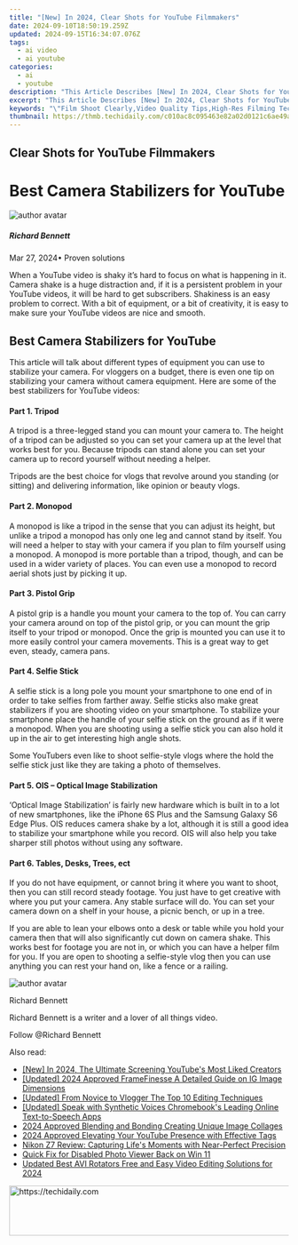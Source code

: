 ```yaml
---
title: "[New] In 2024, Clear Shots for YouTube Filmmakers"
date: 2024-09-10T18:50:19.259Z
updated: 2024-09-15T16:34:07.076Z
tags:
  - ai video
  - ai youtube
categories:
  - ai
  - youtube
description: "This Article Describes [New] In 2024, Clear Shots for YouTube Filmmakers"
excerpt: "This Article Describes [New] In 2024, Clear Shots for YouTube Filmmakers"
keywords: "\"Film Shoot Clearly,Video Quality Tips,High-Res Filming Techniques,Professional Video Filming,Optimal Frame Rates,Cinematic Camera Settings,YouTube Content Clarity\""
thumbnail: https://thmb.techidaily.com/c010ac8c095463e82a02d0121c6ae49a6934a26c38ee953e2dee2be944508d80.jpg
---
```


## Clear Shots for YouTube Filmmakers

# Best Camera Stabilizers for YouTube

![author avatar](https://images.wondershare.com/filmora/article-images/richard-bennett.jpg)

##### Richard Bennett

 Mar 27, 2024• Proven solutions

 When a YouTube video is shaky it’s hard to focus on what is happening in it. Camera shake is a huge distraction and, if it is a persistent problem in your YouTube videos, it will be hard to get subscribers. Shakiness is an easy problem to correct. With a bit of equipment, or a bit of creativity, it is easy to make sure your YouTube videos are nice and smooth.

## Best Camera Stabilizers for YouTube

 This article will talk about different types of equipment you can use to stabilize your camera. For vloggers on a budget, there is even one tip on stabilizing your camera without camera equipment. Here are some of the best stabilizers for YouTube videos:

#### Part 1\. Tripod

 A tripod is a three-legged stand you can mount your camera to. The height of a tripod can be adjusted so you can set your camera up at the level that works best for you. Because tripods can stand alone you can set your camera up to record yourself without needing a helper.

 Tripods are the best choice for vlogs that revolve around you standing (or sitting) and delivering information, like opinion or beauty vlogs.

#### Part 2\. Monopod

 A monopod is like a tripod in the sense that you can adjust its height, but unlike a tripod a monopod has only one leg and cannot stand by itself. You will need a helper to stay with your camera if you plan to film yourself using a monopod. A monopod is more portable than a tripod, though, and can be used in a wider variety of places. You can even use a monopod to record aerial shots just by picking it up.

#### Part 3\. Pistol Grip

 A pistol grip is a handle you mount your camera to the top of. You can carry your camera around on top of the pistol grip, or you can mount the grip itself to your tripod or monopod. Once the grip is mounted you can use it to more easily control your camera movements. This is a great way to get even, steady, camera pans.

#### Part 4\. Selfie Stick

 A selfie stick is a long pole you mount your smartphone to one end of in order to take selfies from farther away. Selfie sticks also make great stabilizers if you are shooting video on your smartphone. To stabilize your smartphone place the handle of your selfie stick on the ground as if it were a monopod. When you are shooting using a selfie stick you can also hold it up in the air to get interesting high angle shots.

 Some YouTubers even like to shoot selfie-style vlogs where the hold the selfie stick just like they are taking a photo of themselves.

#### Part 5\. OIS – Optical Image Stabilization

 ‘Optical Image Stabilization’ is fairly new hardware which is built in to a lot of new smartphones, like the iPhone 6S Plus and the Samsung Galaxy S6 Edge Plus. OIS reduces camera shake by a lot, although it is still a good idea to stabilize your smartphone while you record. OIS will also help you take sharper still photos without using any software.

#### Part 6\. Tables, Desks, Trees, ect

 If you do not have equipment, or cannot bring it where you want to shoot, then you can still record steady footage. You just have to get creative with where you put your camera. Any stable surface will do. You can set your camera down on a shelf in your house, a picnic bench, or up in a tree.

 If you are able to lean your elbows onto a desk or table while you hold your camera then that will also significantly cut down on camera shake. This works best for footage you are not in, or which you can have a helper film for you. If you are open to shooting a selfie-style vlog then you can use anything you can rest your hand on, like a fence or a railing.

![author avatar](https://images.wondershare.com/filmora/article-images/richard-bennett.jpg)

Richard Bennett

Richard Bennett is a writer and a lover of all things video.

Follow @Richard Bennett

<ins class="adsbygoogle"
     style="display:block"
     data-ad-format="autorelaxed"
     data-ad-client="ca-pub-7571918770474297"
     data-ad-slot="1223367746"></ins>

<ins class="adsbygoogle"
     style="display:block"
     data-ad-client="ca-pub-7571918770474297"
     data-ad-slot="8358498916"
     data-ad-format="auto"
     data-full-width-responsive="true"></ins>

<span class="atpl-alsoreadstyle">Also read:</span>
<div><ul>
<li><a href="https://youtube-webster.techidaily.com/n-2024-the-ultimate-screening-youtubes-most-liked-creators/"><u>[New] In 2024, The Ultimate Screening YouTube's Most Liked Creators</u></a></li>
<li><a href="https://instagram-clips.techidaily.com/updated-2024-approved-framefinesse-a-detailed-guide-on-ig-image-dimensions/"><u>[Updated] 2024 Approved FrameFinesse A Detailed Guide on IG Image Dimensions</u></a></li>
<li><a href="https://youtube-webster.techidaily.com/ed-from-novice-to-vlogger-the-top-10-editing-techniques/"><u>[Updated] From Novice to Vlogger The Top 10 Editing Techniques</u></a></li>
<li><a href="https://extra-approaches.techidaily.com/updated-speak-with-synthetic-voices-chromebooks-leading-online-text-to-speech-apps/"><u>[Updated] Speak with Synthetic Voices Chromebook's Leading Online Text-to-Speech Apps</u></a></li>
<li><a href="https://fox-friendly.techidaily.com/2024-approved-blending-and-bonding-creating-unique-image-collages/"><u>2024 Approved Blending and Bonding Creating Unique Image Collages</u></a></li>
<li><a href="https://youtube-webster.techidaily.com/approved-elevating-your-youtube-presence-with-effective-tags/"><u>2024 Approved Elevating Your YouTube Presence with Effective Tags</u></a></li>
<li><a href="https://buynow-tips.techidaily.com/nikon-z7-review-capturing-lifes-moments-with-near-perfect-precision/"><u>Nikon Z7 Review: Capturing Life's Moments with Near-Perfect Precision</u></a></li>
<li><a href="https://extra-tips.techidaily.com/quick-fix-for-disabled-photo-viewer-back-on-win-11/"><u>Quick Fix for Disabled Photo Viewer Back on Win 11</u></a></li>
<li><a href="https://smart-video-creator.techidaily.com/updated-best-avi-rotators-free-and-easy-video-editing-solutions-for-2024/"><u>Updated Best AVI Rotators Free and Easy Video Editing Solutions for 2024</u></a></li>
</ul></div>

<!-- affiliate ads begin -->
<a href="https://ephamedtechinc.pxf.io/c/5597632/2136614/26400" target="_top" id="2136614">
  <img src="//a.impactradius-go.com/display-ad/26400-2136614" border="0" alt="https://techidaily.com" width="728" height="90"/>
</a>
<img height="0" width="0" src="https://ephamedtechinc.pxf.io/i/5597632/2136614/26400" style="position:absolute;visibility:hidden;" border="0" />
<!-- affiliate ads end -->

